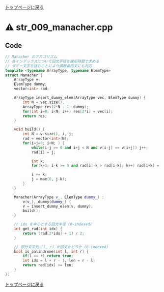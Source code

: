 <!-- mathjax config similar to math.stackexchange -->
<script type="text/x-mathjax-config">
  MathJax.Hub.Config({ tex2jax: { inlineMath: [ ['$','$'] ] } });
</script>
<script type="text/javascript"
  src="http://cdn.mathjax.org/mathjax/latest/MathJax.js?config=TeX-AMS_HTML">
</script>
<meta http-equiv="X-UA-Compatible" CONTENT="IE=EmulateIE7" />

<script type="text/javascript" src="https://cdnjs.cloudflare.com/ajax/libs/jquery/3.4.1/jquery.min.js"></script>
<link rel="stylesheet" href="../css/copy-button.css" />
<script type="text/javascript" src="../js/balloons.js"></script>
<script type="text/javascript" src="../js/copy-button.js"></script>



[トップページに戻る](../index.html)

# :warning: str\_009\_manacher.cpp

## Code

```cpp
// Manacher のアルゴリズム
// 各インデックスについて回文半径を線形時間で求める
// ダミー文字を挟むことにより偶数長回文にも対応
template <typename ArrayType, typename ElemType>
struct Manacher {
    ArrayType v;
    ElemType dummy;
    vector<int> rad;

    ArrayType insert_dummy_elem(ArrayType vec, ElemType dummy) {
        int N = vec.size();
        ArrayType res(2*N - 1, dummy);
        for(int i=0; i<N; i++) res[2*i] = vec[i];
        return res;
    }

    void build() {
        int N = v.size(), i, j;
        rad = vector<int>(N);
        for(i=j=0; i<N; ) {
            while(i-j >= 0 and i+j < N and v[i-j] == v[i+j]) j++;
            rad[i] = j;

            int k;
            for(k=1; i-k >= 0 and rad[i]-k > rad[i-k]; k++) rad[i+k] = rad[i-k];

            i += k;
            j = max(0, j-k);
        }
    }

    Manacher(ArrayType v_, ElemType dummy_) :
        v(v_), dummy(dummy_) {
        v = insert_dummy_elem(v, dummy);
        build();
    }

    // idx を中心とする回文半径 (0-indexed)
    int get_rad(int idx) {
        return (rad[2*idx] + 1) / 2;
    }

    // 部分文字列 [l, r) が回文かどうか (0-indexed) 
    bool is_palindrome(int l, int r) {
        if(l == r) return true;
        int idx = l + r - 1, len = r - l;
        return rad[idx] >= len;
    }
};

```

[トップページに戻る](../index.html)
